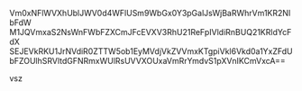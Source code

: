 Vm0xNFlWVXhUblJWV0d4WFlUSm9WbGx0Y3pGalJsWjBaRWhrVm1KR2NIbFdW
M1JQVmxaS2NsWnFWbFZXCmJFcEVXV3RhU21ReFpIVldiRnBUQ21KRldYcFdX
SEJEVkRKU1JrNVdiR0ZTTW5ob1EyMVdjVkZVVmxKTgpiVkl6Vkd0a1YxZFdU
bFZOUlhSRVltdGFNRmxWUlRsUVVXOUxaVmRrYmdvS1pXVnIKCmVxcA==

vsz